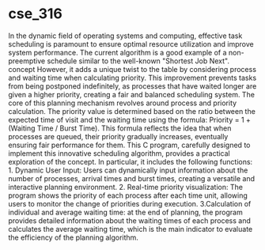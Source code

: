 # cse_316
In the dynamic field of operating systems and computing, effective task scheduling is paramount to ensure optimal resource utilization and improve system performance. The current algorithm  is a good example of a non-preemptive schedule similar to the well-known "Shortest Job Next". concept However, it adds a unique twist to the table by considering process and waiting time when calculating priority. This improvement prevents tasks from being postponed indefinitely, as processes that have waited longer are given a higher priority,  creating a fair and balanced scheduling system.   The core of this planning mechanism revolves around process and priority calculation. The priority value is determined based on the ratio between the expected time of visit and the waiting time using the formula: Priority = 1 + (Waiting Time /  Burst Time). This formula reflects the idea that when processes are queued, their priority gradually increases, eventually ensuring  fair performance for them.   This C program, carefully designed to implement this innovative scheduling algorithm, provides a practical exploration of the concept. In particular, it includes the following functions:    1. Dynamic User Input: Users can dynamically input information about the number of processes,  arrival times and burst times, creating a versatile and interactive planning environment.   2. Real-time priority visualization: The program shows the priority of each process after each time unit, allowing users to monitor the change of priorities during execution. 
 3.Calculation of individual and average waiting time: at the end of planning, the program provides detailed information about the waiting times of each process and calculates the average waiting time, which is the main indicator to evaluate the efficiency of the planning algorithm.
